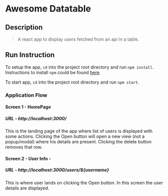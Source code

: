 # Awesome Datatable

## Description
> A react app to display users fetched from an api in a table.

## Run Instruction
To setup the app, `cd` into the project root directory and run `npm install`. Instructions to install `npm` could be found [here](https://docs.npmjs.com/cli/install).

To start app, `cd` into the project root directory and run `npm start`.

### Application Flow

#### Screen 1 - HomePage
##### URL - http://localhost:3000/

This is the landing page of the app where list of users is displayed with some actions.
Clicking the Open button will open a new view (not a popup/modal) where his details are present.
Clicking the delete button removes that row.


#### Screen 2 - User Info -
##### URL - http://localhost:3000/users/${username}

This is where user lands on clicking the Open button. In this screen the user details are displayed.
